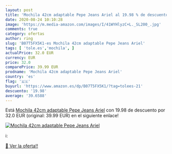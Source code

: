 ```yaml
---
layout: post
title: 'Mochila 42cm adaptable Pepe Jeans Ariel al 19.98 % de descuento'
date: 2020-08-24 10:10:28
image: 'https://m.media-amazon.com/images/I/41WYHlyzC+L._SL200_.jpg'
comments: true
category: ofertas
author: ring
slug: 'B07T5FX5K1-es Mochila 42cm adaptable Pepe Jeans Ariel'
tags: [ 'tole.es','mochila', ]
actualPrice: 32.0 EUR
currency: EUR
price: 32.0
comparePrice: 39.99 EUR
prodname: 'Mochila 42cm adaptable Pepe Jeans Ariel'
country: 'es'
flag: '🇪🇸'
buyurl: 'https://www.amazon.es/dp/B07T5FX5K1/?tag=tolees-21'
descuento: '19.98'
average: '39.6588'
---
```


Está [Mochila 42cm adaptable Pepe Jeans Ariel](https://www.amazon.es/dp/B07T5FX5K1/?tag=tolees-21) con 19.98 de descuento por 32.0 EUR (original: 39.99 EUR) en el siguiente enlace!

[![Mochila 42cm adaptable Pepe Jeans Ariel](https://m.media-amazon.com/images/I/41WYHlyzC+L._SL200_.jpg)](https://www.amazon.es/dp/B07T5FX5K1/?tag=tolees-21)

ℹ️:


[🛒 Ver la oferta!!](https://www.amazon.es/dp/B07T5FX5K1/?tag=tolees-21)
